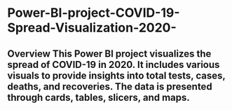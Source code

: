 # Power-BI-project-COVID-19-Spread-Visualization-2020-
## Overview This Power BI project visualizes the spread of COVID-19 in 2020. It includes various visuals to provide insights into total tests, cases, deaths, and recoveries. The data is presented through cards, tables, slicers, and maps.
